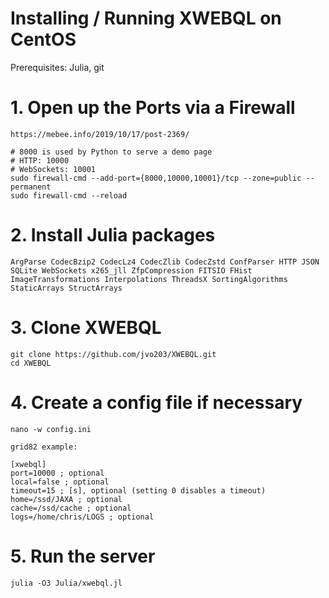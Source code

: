 # Installing / Running XWEBQL on CentOS
Prerequisites: Julia, git

# 1. Open up the Ports via a Firewall

    https://mebee.info/2019/10/17/post-2369/

    # 8000 is used by Python to serve a demo page
    # HTTP: 10000
    # WebSockets: 10001
    sudo firewall-cmd --add-port={8000,10000,10001}/tcp --zone=public --permanent
    sudo firewall-cmd --reload

# 2. Install Julia packages
    
    ArgParse CodecBzip2 CodecLz4 CodecZlib CodecZstd ConfParser HTTP JSON SQLite WebSockets x265_jll ZfpCompression FITSIO FHist ImageTransformations Interpolations ThreadsX SortingAlgorithms StaticArrays StructArrays

# 3. Clone XWEBQL

    git clone https://github.com/jvo203/XWEBQL.git
    cd XWEBQL

# 4. Create a config file if necessary
    
    nano -w config.ini

    grid82 example:

    [xwebql]
    port=10000 ; optional
    local=false ; optional
    timeout=15 ; [s], optional (setting 0 disables a timeout)
    home=/ssd/JAXA ; optional
    cache=/ssd/cache ; optional
    logs=/home/chris/LOGS ; optional

# 5. Run the server
        
    julia -O3 Julia/xwebql.jl